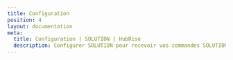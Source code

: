 ```yaml
---
title: Configuration
position: 4
layout: documentation
meta:
  title: Configuration | SOLUTION | HubRise
  description: Configurer SOLUTION pour recevoir vos commandes SOLUTION dans votre SOLUTION d'encaissement ou d'autres applications connectées à HubRise.
---
```

